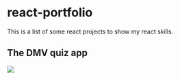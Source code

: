# react-portfolio

This is a list of some react projects to show my react skills.

## The DMV quiz app
![](https://github.com/juliet-karpah/react-portfolio/blob/main/assets/React%20App.gif)
